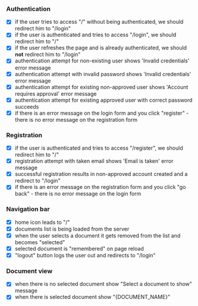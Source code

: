 ### Authentication

- [x] if the user tries to access "/" without being authenticated, we should redirect him to "/login"
- [x] if the user is authenticated and tries to access "/login", we should redirect him to "/"
- [x] if the user refreshes the page and is already authenticated, we should **not** redirect him to "/login"
- [x] authentication attempt for non-existing user shows 'Invalid credentials' error message
- [x] authentication attempt with invalid password shows 'Invalid credentials' error message
- [x] authentication attempt for existing non-approved user shows 'Account requires approval' error message
- [x] authentication attempt for existing approved user with correct password succeeds
- [x] if there is an error message on the login form and you click "register" - there is no error message on the registration form

### Registration

- [x] if the user is authenticated and tries to access "/register", we should redirect him to "/"
- [x] registration attempt with taken email shows 'Email is taken' error message
- [x] successful registration results in non-approved account created and a redirect to "/login"
- [x] if there is an error message on the registration form and you click "go back" - there is no error message on the login form

### Navigation bar

- [x] home icon leads to "/"
- [x] documents list is being loaded from the server
- [x] when the user selects a document it gets removed from the list and becomes "selected"
- [x] selected document is "remembered" on page reload
- [x] "logout" button logs the user out and redirects to "/login"

### Document view

- [x] when there is no selected document show "Select a document to show" message
- [x] when there is selected document show "{DOCUMENT_NAME}"
